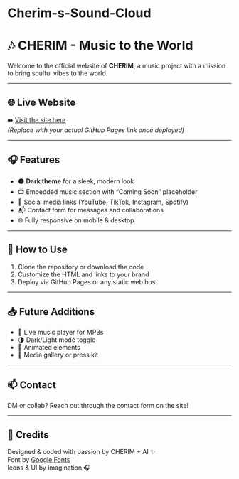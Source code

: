 # Cherim-s-Sound-Cloud
# 🎶 CHERIM - Music to the World

Welcome to the official website of **CHERIM**, a music project with a mission to bring soulful vibes to the world.

---

## 🌐 Live Website

➡️ [Visit the site here](https://yourusername.github.io/cherim-music-site)  
*(Replace with your actual GitHub Pages link once deployed)*

---

## 🎧 Features

- ⚫ **Dark theme** for a sleek, modern look  
- 📺 Embedded music section with “Coming Soon” placeholder  
- 📲 Social media links (YouTube, TikTok, Instagram, Spotify)  
- 📬 Contact form for messages and collaborations  
- 🌐 Fully responsive on mobile & desktop  

---

## 🚀 How to Use

1. Clone the repository or download the code  
2. Customize the HTML and links to your brand  
3. Deploy via GitHub Pages or any static web host  

---

## 📥 Future Additions

- 🎵 Live music player for MP3s  
- 🌗 Dark/Light mode toggle  
- 🔄 Animated elements  
- 📸 Media gallery or press kit  

---

## 📫 Contact

DM or collab? Reach out through the contact form on the site!

---

## 🖤 Credits

Designed & coded with passion by CHERIM + AI ✨  
Font by [Google Fonts](https://fonts.google.com/)  
Icons & UI by imagination 🎧
